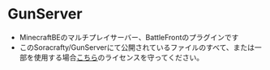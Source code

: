 # GunServer
- MinecraftBEのマルチプレイサーバー、BattleFrontのプラグインです
- このSoracrafty/GunServerにて公開されているファイルのすべて、または一部を使用する場合[こちら](https://github.com/SoraCrafty/GunServer/blob/master/LICENSE.md)のライセンスを守ってください。
